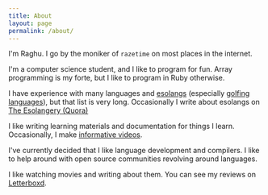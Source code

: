 ```yaml
---
title: About
layout: page
permalink: /about/
---
```


I'm Raghu. I go by the moniker of `razetime` on most places in the internet. 

I'm a computer science student, and I like to program for fun. Array programming is my forte, but I like to program in Ruby otherwise. 

I have experience with many languages and [esolangs](https://esolangs.org/wiki/User:Razetime) (especially [golfing languages](https://github.com/razetime/code-golf/blob/master/golflang-list.md)), but that list is very long. Occasionally I write about esolangs on [The Esolangery (Quora)](https://esolangery.quora.com/)

I like writing learning materials and documentation for things I learn. Occasionally, I make [informative videos](https://www.youtube.com/channel/UCPrZs9ZK3dqMad_cMELK24Q).

I've currently decided that I like language development and compilers. I like to help around with open source communities revolving around languages.

I like watching movies and writing about them. You can see my reviews on [Letterboxd](https://letterboxd.com/razetime).